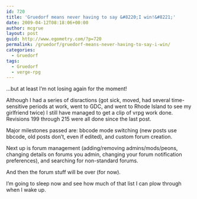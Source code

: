 ```yaml
---
id: 720
title: 'Gruedorf means never having to say &#8220;I win!&#8221;'
date: 2009-04-12T08:18:06+00:00
author: mcgrue
layout: post
guid: http://www.egometry.com/?p=720
permalink: /gruedorf/gruedorf-means-never-having-to-say-i-win/
categories:
  - Gruedorf
tags:
  - Gruedorf
  - verge-rpg
---
```

&#8230;but at least I&#8217;m not losing again for the moment!

Although I had a series of disractions (got sick, moved, had several time-sensitive periods at work, went to GDC, and went to Rhode Island to see my girlfriend twice) I still have managed to get a clip of vrpg work done.  Revisions 199 through 215 were all done since the last post.

Major milestones passed are: bbcode mode switching (new posts use bbcode, old posts don&#8217;t, even if edited), and custom forum creation.

Next up is forum management (adding/removing admins/mods/peons, changing details on forums you admin, changing your forum notification preferences), and searching for non-standard forums.

And then the forum stuff will be over (for now).

I&#8217;m going to sleep now and see how much of that list I can plow through when I wake up.